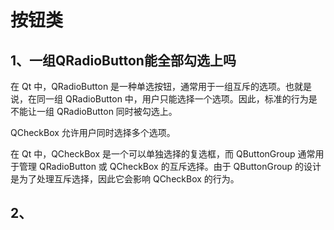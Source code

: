 # 按钮类

## 1、一组QRadioButton能全部勾选上吗
在 Qt 中，QRadioButton 是一种单选按钮，通常用于一组互斥的选项。也就是说，在同一组 QRadioButton 中，用户只能选择一个选项。因此，标准的行为是不能让一组 QRadioButton 同时被勾选上。

QCheckBox 允许用户同时选择多个选项。

在 Qt 中，QCheckBox 是一个可以单独选择的复选框，而 QButtonGroup 通常用于管理 QRadioButton 或 QCheckBox 的互斥选择。由于 QButtonGroup 的设计是为了处理互斥选择，因此它会影响 QCheckBox 的行为。

## 2、


